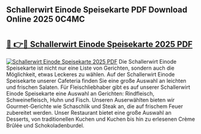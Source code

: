 ## Schallerwirt Einode Speisekarte PDF Download Online 2025 0C4MC

# <h2><a href="http://gc7dzb.nevu.top/?p=Schallerwirt+Einode+Speisekarte">🔗 👉🔴 Schallerwirt Einode Speisekarte 2025 PDF</a></h2>

[![Schallerwirt Einode Speisekarte 2025 PDF](https://i.imgur.com/dBaPXMq.png)](http://gc7dzb.nevu.top/?p=Schallerwirt+Einode+Speisekarte)
Die Schallerwirt Einode Speisekarte ist nicht nur eine Liste von Gerichten, sondern auch die Möglichkeit, etwas Leckeres zu wählen. Auf der Schallerwirt Einode Speisekarte unserer Cafeteria finden Sie eine große Auswahl an leichten und frischen Salaten. Für Fleischliebhaber gibt es auf unserer Schallerwirt Einode Speisekarte eine Auswahl an Gerichten: Rindfleisch, Schweinefleisch, Huhn und Fisch. Unseren Auserwählten bieten wir Gourmet-Gerichte wie Schaschlik und Steak an, die auf frischem Feuer zubereitet werden. Unser Restaurant bietet eine große Auswahl an Desserts, von traditionellen Kuchen und Kuchen bis hin zu erlesenen Crème Brûlée und Schokoladenburdel.
